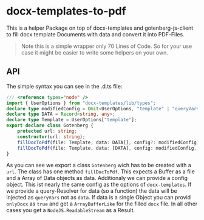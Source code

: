 # docx-templates-to-pdf

This is a helper Package on top of docx-templates and gotenberg-js-client to fill docx template Documents with data and convert it into PDF-Files.

> Note this is a simple wrapper only 70 Lines of Code. So for your use case it might be easier to write some helpers on your own.

## API

> 

The simple syntax you can see in the .d.ts file:

```ts
/// <reference types="node" />
import { UserOptions } from "docx-templates/lib/types";
declare type modifiedConfig = Omit<UserOptions, "template" | "queryVars">;
declare type DATA = Record<string, any>;
declare type Template = UserOptions["template"];
export declare class Gotenberg {
    protected url: string;
    constructor(url: string);
    fillDocToPdf(file: Template, data: DATA[], config?: modifiedConfig): Promise<NodeJS.ReadableStream>;
    fillDocToPdf(file: Template, data: [DATA], config: modifiedConfig, onlyDocx: true): Promise<ArrayBufferLike>;
}
```

As you can see we export a class `Gotenberg` wich has to be created with a `url`. The class has one method `fillDocToPdf`. This expects a Buffer as a file and a Array of Data objects as data. Additionaly we can provide a config object. This ist nearly the same config as the options of `docx-templates`. If we provide a query-Resolver for data (so a function) the data will be injected as `queryVars` not as `data`. If data is a single Object you can provid `onlyDocx` as `true` and get a `ArrayBufferLike` for the filled `docx` file. In all other cases you get a `NodeJS.ReadableStream` as a Result.

